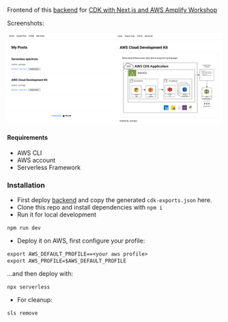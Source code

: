 Frontend of this [backend](https://github.com/s4nt14go/workshop-cdk-appsync-next-backend) for [CDK with Next.js and AWS Amplify Workshop](https://github.com/dabit3/next.js-cdk-amplify-workshop)

Screenshots:

<p align="center">
  <img src="doc/screenshots.png" />
</p>

#### Requirements
* AWS CLI
* AWS account
* Serverless Framework

### Installation

* First deploy [backend](https://github.com/s4nt14go/workshop-cdk-appsync-next-backend) and copy the generated `cdk-exports.json` here.  
* Clone this repo and install dependencies with `npm i`
* Run it for local development
```shell script
npm run dev
```
* Deploy it on AWS, first configure your profile:
```shell script
export AWS_DEFAULT_PROFILE==<your aws profile>
export AWS_PROFILE=$AWS_DEFAULT_PROFILE
``` 
...and then deploy with:
```shell script
npx serverless
```
* For cleanup:
```
sls remove
```
